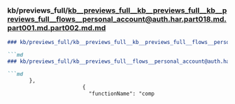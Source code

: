 ### kb/previews_full/kb__previews_full__kb__previews_full__kb__previews_full__flows__personal_account@auth.har.part018.md.part001.md.part002.md.md

```md
### kb/previews_full/kb__previews_full__kb__previews_full__flows__personal_account@auth.har.part018.md.part001.md.part002.md

```md
### kb/previews_full/kb__previews_full__flows__personal_account@auth.har.part018.md.part001.md (part 002)

```md
       },
                        {
                          "functionName": "comp
```

```

```

```
